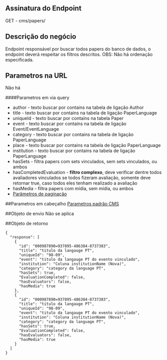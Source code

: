 ## Assinatura do Endpoint

GET - cms/papers/

## Descrição do negócio
Endpoint responsável por buscar todos papers do banco de dados, o endpoint deverá respeitar os filtros descritos.
OBS: Não há ordenação especificada.

## Parametros na URL
Não há

####Parametros em via query
- author - texto buscar por contains na tabela de ligação Author
- title - texto buscar por contains na tabela de ligação PaperLanguage
- uniqueId - texto buscar por contains na tabela Paper
- event - texto buscar por contains na tabela de ligação Event/EventLanguage
- category - texto buscar por contains na tabela de ligação PaperLanguage
- place - texto buscar por contains na tabela de ligação PaperLanguage
- institution - texto buscar por contains na tabela de ligação PaperLanguage
- hasSets - filtra papers com sets vinculados, sem sets vinculados, ou ambos
- hasCompletedEvaluation - **filtro complexo**, deve verificar dentre todos avaliadores vinculados se todos fizeram avaliação, somente deve retornar true, caso todos eles tenham realizado a avaliação
- hasMedia - filtra papers com mídia, sem mídia, ou ambos
- [Parâmetros de paginação](/API-\(Endpoints\)/Parâmetros-de-paginação)

##Parametros em cabeçalho
[Parametros padrão CMS](/API-\(Endpoints\)/Parametros-padrão-CMS)

##Objeto de envio
Não se aplica

##Objeto de retorno

```
{
  "response": [
    {
      "id": "000987890=937895-486384-8737383",
      "title": "titulo da langauge PT",
      "uniqueId": "98-09",
      "event": "titulo da langauge PT do evento vinculado",
      "institution": "Coluna institutionName (Nova)",
      "category": "category da language PT",
      "hasSets": true,
      "EvaluationCompleted": false,
      "hasEvaluators": false,
      "hasMedia": true
    },
    {
      "id": "000987890=937895-486384-8737383",
      "title": "titulo da langauge PT",
      "uniqueId": "98-09",
      "event": "titulo da langauge PT do evento vinculado",
      "institution": "Coluna institutionName (Nova)",
      "category": "category da language PT",
      "hasSets": true,
      "EvaluationCompleted": false,
      "hasEvaluators": false,
      "hasMedia": true
    }
  ]
}
```